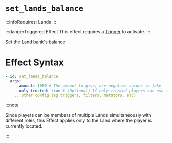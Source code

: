 # `set_lands_balance`
:::infoRequires:
Lands
:::

:::dangerTriggered Effect
This effect requires a [Trigger](https://plugins.auxilor.io/effects/all-triggers) to activate.
:::

Set the Land bank's balance
# Effect Syntax
```yaml
- id: set_lands_balance
  args:
      amount: 1000 # The amount to give, use negative values to take
      only_trusted: true # (Optional) If only trusted players can use this effect. Defaults to true.
    ...other config (eg triggers, filters, mutators, etc)
```

:::note  
  
Since players can be members of multiple Lands simultaneously with different roles, this Effect applies only to the Land where the player is currently located.

:::